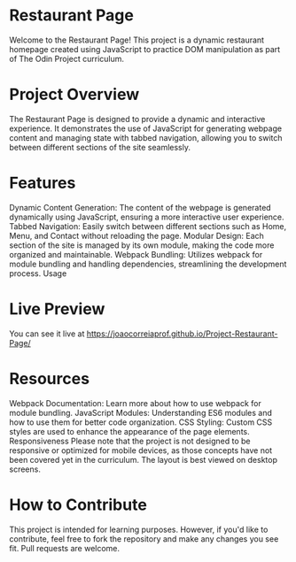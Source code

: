 # Restaurant Page
Welcome to the Restaurant Page! This project is a dynamic restaurant homepage created using JavaScript to practice DOM manipulation as part of The Odin Project curriculum.

# Project Overview
The Restaurant Page is designed to provide a dynamic and interactive experience. It demonstrates the use of JavaScript for generating webpage content and managing state with tabbed navigation, allowing you to switch between different sections of the site seamlessly.

# Features
Dynamic Content Generation: The content of the webpage is generated dynamically using JavaScript, ensuring a more interactive user experience.
Tabbed Navigation: Easily switch between different sections such as Home, Menu, and Contact without reloading the page.
Modular Design: Each section of the site is managed by its own module, making the code more organized and maintainable.
Webpack Bundling: Utilizes webpack for module bundling and handling dependencies, streamlining the development process.
Usage

# Live Preview
You can see it live at https://joaocorreiaprof.github.io/Project-Restaurant-Page/

# Resources
Webpack Documentation: Learn more about how to use webpack for module bundling.
JavaScript Modules: Understanding ES6 modules and how to use them for better code organization.
CSS Styling: Custom CSS styles are used to enhance the appearance of the page elements.
Responsiveness
Please note that the project is not designed to be responsive or optimized for mobile devices, as those concepts have not been covered yet in the curriculum. The layout is best viewed on desktop screens.

# How to Contribute
This project is intended for learning purposes. However, if you'd like to contribute, feel free to fork the repository and make any changes you see fit. Pull requests are welcome.

